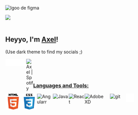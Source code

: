 ![lgoo de figma](https://user-images.githubusercontent.com/57770054/116565805-902be780-a8dc-11eb-8756-5c4b2dbe1849.png)



<img src="https://user-images.githubusercontent.com/57770054/116561113-6244a400-a8d8-11eb-855c-dee769538729.png">
<br/>
<br/>

## Heyyo, I'm <a href="https://my-portfolio-axel-a.web.app" target="_blank">Axel</a>!
(Use dark theme to find my socials ;)

<a href="https://my-portfolio-axel-a.web.app" target="_blank"><img align="left" alt="aakarsh.me" width="22px" src="https://github.com/Aakarsh-B/trying-repos/blob/master/www.svg" /></a>

<a href="https://www.linkedin.com/in/axel-aranibar-942767198/" target="_blank"><img align="left" alt="Axel | LinkedIn" width="22px" src="https://github.com/Aakarsh-B/trying-repos/blob/master/linkedin.svg" />

<a href="https://www.instagram.com/axel_aranibar/?hl=es-la" target="_blank"><img align="left" alt="Axel | Instagram" width="22px" src="https://github.com/Aakarsh-B/trying-repos/blob/master/insta.svg" />

<a href="https://open.spotify.com/user/axelaranibar3" target="_blank"><img align="left" alt="Axel | Spotify" width="22px" src="https://user-images.githubusercontent.com/57770054/116562794-da5f9980-a8d9-11eb-8dc3-727f9402fce6.png" />
  
<br />
<br />
<br />
  
### Languages and Tools:


<a href="https://www.w3.org/html/" target="_blank"><img align="left" alt="HTML5" width="50px" src="https://raw.githubusercontent.com/github/explore/80688e429a7d4ef2fca1e82350fe8e3517d3494d/topics/html/html.png" /></a>

<a href="https://www.w3schools.com/css/" target="_blank"><img align="left" alt="CSS3" width="50px" src="https://raw.githubusercontent.com/github/explore/80688e429a7d4ef2fca1e82350fe8e3517d3494d/topics/css/css.png" /></a>

<a href="https://angular.io" target="_blank"> <img align="left" alt="Angularr" width="50px" src="https://user-images.githubusercontent.com/57770054/116563464-6d98cf00-a8da-11eb-935e-99669935917e.png"/> </a>

<a href="https://www.java.com/es/" target="_blank"> <img align="left" alt="Java" width="50px" src="https://user-images.githubusercontent.com/57770054/116563681-9faa3100-a8da-11eb-8f9b-498f54c84dad.png"/> </a>

<a href="https://es.reactjs.org" target="_blank"> <img align="left" alt="React" width="50px" src="https://user-images.githubusercontent.com/57770054/116564046-00d20480-a8db-11eb-8c33-5f506e24d60f.png"/> </a>

<a href="https://www.adobe.com/la/products/xd.html" target="_blank"> <img align="left" alt="Adobe XD" width="80px" src="https://user-images.githubusercontent.com/57770054/116565805-902be780-a8dc-11eb-8756-5c4b2dbe1849.png"/> </a>

<a href="https://git-scm.com/" target="_blank"> <img align="left" alt="git" width="50px" src="https://www.vectorlogo.zone/logos/git-scm/git-scm-icon.svg"/> </a>
<img align="left" alt="GitHub" width="26px" src="https://github.com/Aakarsh-B/trying-repos/blob/master/github.svg" />
<br />
<br />

